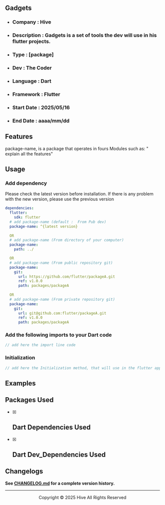 ## Gadgets
- ### Company :  **Hive**
- ### Description : **Gadgets is a set of tools the dev will use in his flutter projects.**
- ### Type : **[package]**
- ### Dev : **The Coder**
- ### Language : **Dart**
- ### Framework : **Flutter**
- ### Start Date :  **2025/05/16**
- ### End Date : **aaaa/mm/dd**

## **Features**

package-name, is a package that operates in fours Modules such as: " explain all the features"


## **Usage**

### Add dependency

Please check the latest version before installation.
If there is any problem with the new version, please use the previous version

```yaml
dependencies:
  flutter:
    sdk: flutter
  # add package-name (default :  From Pub dev)
  package-name: ^{latest version}
  
  OR
  # add package-name (From directory of your computer)
  package-name:
    path: ../

  OR
  # add package-name (From public repository git)
  package-name:
    git:
      url: https://github.com/flutter/packageA.git
      ref: v1.0.0
      path: packages/packageA
  
  OR
  # add package-name (From private repository git)
  package-name:
    git:
      url: git@github.com:flutter/packageA.git
      ref: v1.0.0
      path: packages/packageA


```

### Add the following imports to your Dart code

```dart
// add here the import line code
```

### Initialization 

```dart
// add here the Initialization method, that will use in the flutter app
```

## **Examples**

<!-- je reviens ici pour mettre les exemples une fois le code validé -->

## **Packages Used**
* [x] **Dart Dependencies Used**
  - 
  
* [x] **Dart Dev_Dependencies Used**
  - 

## Changelogs
**See [CHANGELOG.md](./CHANGELOG.md) for a complete version history.**

***
<p style="text-align: center"> Copyright &copy; 2025 Hive All Rights Reserved</p>
